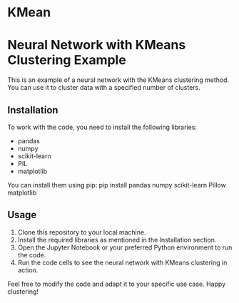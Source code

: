 # KMean

# Neural Network with KMeans Clustering Example

This is an example of a neural network with the KMeans clustering method. You can use it to cluster data with a specified number of clusters.

## Installation

To work with the code, you need to install the following libraries:

- pandas
- numpy
- scikit-learn
- PIL
- matplotlib

You can install them using pip:
pip install pandas numpy scikit-learn Pillow matplotlib

## Usage

1. Clone this repository to your local machine.
2. Install the required libraries as mentioned in the Installation section.
3. Open the Jupyter Notebook or your preferred Python environment to run the code.
4. Run the code cells to see the neural network with KMeans clustering in action.

Feel free to modify the code and adapt it to your specific use case. Happy clustering!